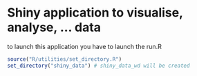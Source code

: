 # Shiny application to visualise, analyse, ... data
to launch this application you have to launch the run.R

```r
source("R/utilities/set_directory.R")
set_directory("shiny_data") # shiny_data_wd will be created
```